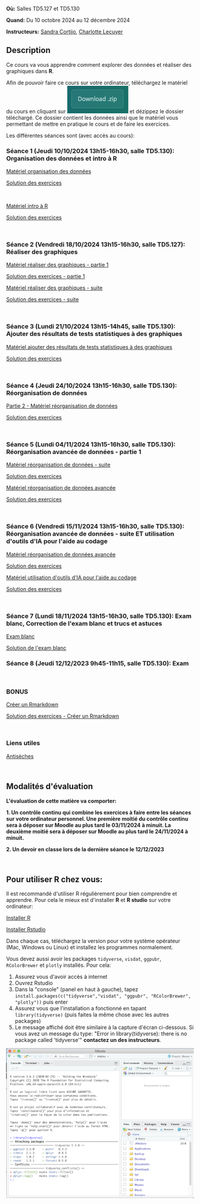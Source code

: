 **Où:** Salles TD5.127 et TD5.130 

**Quand:** Du 10 octobre 2024 au 12 décembre 2024

**Instructeurs:** 
[Sandra Cortijo](mailto:sandra.cortijo@cnrs.fr), 
[Charlotte Lecuyer](mailto:charlotte.lecuyer@cnrs.fr)


## Description

Ce cours va vous apprendre comment explorer des données et réaliser des graphiques dans **R**. 

Afin de pouvoir faire ce cours sur votre ordinateur, téléchargez le matériel du cours en cliquant sur ![](logo_download.png) et dézippez le dossier téléchargé. Ce dossier contient les données ainsi que le matériel vous permettant de mettre en pratique le cours et de faire les exercices.



Les différentes séances sont (avec accès au cours):


### Séance 1 (Jeudi 10/10/2024 13h15-16h30, salle TD5.130): Organisation des données et intro à **R**

[Matériel organisation des données](session1_organisation/materiel/organisation_session.html)  

[Solution des exercices](session1_organisation/materiel/organisation_session_solution_exercices.html)

<br>

[Matériel intro à R](session1_organisation/materiel/intro_R.html)  

[Solution des exercices](session1_organisation/materiel/intro_R_solution_exercices)

<br>

### Séance 2 (Vendredi 18/10/2024 13h15-16h30, salle TD5.127): Réaliser des graphiques 

[Matériel réaliser des graphiques - partie 1](session2_ggplot_1/materiel/ggplot_part1.html)  

[Solution des exercices - partie 1](session2_ggplot_1/materiel/ggplot_part1_exercise_solutions.html)




[Matériel réaliser des graphiques - suite](session3_ggplot_stats/materiel/ggplot_part2.html)  

[Solution des exercices - suite](session3_ggplot_stats/materiel/ggplot_part2_exercise_solutions.html)


<br>

### Séance 3 (Lundi 21/10/2024 13h15-14h45, salle TD5.130): Ajouter des résultats de tests statistiques à des graphiques 


[Matériel ajouter des résultats de tests statistiques à des graphiques](session3_ggplot_stats/materiel/statistiques.html)  

[Solution des exercices](session3_ggplot_stats/materiel/statistiques_solution_exercices.html)  



<br>

### Séance 4 (Jeudi 24/10/2024 13h15-16h30, salle TD5.130): Réorganisation de données 

[Partie 2 - Matériel réorganisation de données](session4_reorganisation/materiel/reorganisation_donnees.html)  

[Solution des exercices](session4_reorganisation/materiel/reorganisation_donnees_solution_exercices.html)



<br>

### Séance 5 (Lundi 04/11/2024 13h15-16h30, salle TD5.130): Réorganisation avancée de données - partie 1

[Matériel réorganisation de données - suite](session5_reorganisation_suite/materiel/reorganisation_donnees.html)  

[Solution des exercices](session4_reorganisation_suite/materiel/reorganisation_suite_solution_exercices.html)



[Matériel réorganisation de données avancée](session5_reorganisation_avancee/materiel/reorganisation_avancee.html) 

[Solution des exercices](session5_reorganisation_avancee/materiel/reorganisation_avancee_solution_exercices.html)

<br>



### Séance 6 (Vendredi 15/11/2024 13h15-16h30, salle TD5.130): Réorganisation avancée de données - suite ET utilisation d'outils d'IA pour l'aide au codage



[Matériel réorganisation de données avancée](session6_reorganisation_avancee/materiel/reorganisation_avancee.html) 

[Solution des exercices](session5_reorganisation_avancee/materiel/reorganisation_avancee_solution_exercices.html)




[Matériel utilisation d'outils d'IA pour l'aide au codage](session6_reorganisation_avancee/materiel/reorganisation_avancee.html) 

[Solution des exercices](session5_reorganisation_avancee/materiel/reorganisation_avancee_solution_exercices.html)

<br>

### Séance 7 (Lundi 18/11/2024 13h15-16h30, salle TD5.130): Exam blanc, Correction de l'exam blanc et trucs et astuces


[Exam blanc](session7_exam_blanc/exam_blanc.html) 

[Solution de l'exam blanc](session7_exam_blanc/exam_blanc_2023_solution.html)




### Séance 8 (Jeudi 12/12/2023 9h45-11h15, salle TD5.130): Exam



<br>

### BONUS

[Créer un Rmarkdown](Rmarkdown/materiel/rmarkdown_session.html) 

[Solution des exercices - Créer un Rmarkdown](Rmarkdown/materiel/Solution.html)


<br>

### Liens  utiles


[Antisèches](https://www.rstudio.com/resources/cheatsheets/)

<br>

## Modalités d'évaluation

**L'évaluation de cette matière va comporter:**

**1. Un contrôle continu qui combine les exercices à faire entre les séances sur votre ordinateur personnel. Une première moitié du contrôle continu sera à déposer sur Moodle au plus tard le  03/11/2024 à minuit. La deuxième moitié sera à déposer sur Moodle au plus tard le 24/11/2024 à minuit.**



**2. Un devoir en classe lors de la dernière séance le 12/12/2023**

<br>

## Pour utiliser R chez vous: 
Il est recommandé d'utiliser R régulièrement pour bien comprendre et apprendre. Pour cela le mieux est d'installer **R** et **R studio** sur votre ordinateur:

[Installer R](https://cran.biotools.fr/)

[Installer Rstudio](https://rstudio.com/products/rstudio/download/)

Dans chaque cas, téléchargez la version pour votre système opérateur (Mac, Windows ou Linux) et installez les programmes normalement.

Vous devez aussi avoir les packages `tidyverse`, `visdat`, `ggpubr`, `RColorBrewer` et `plotly` installés. 
Pour cela:
1. Assurez vous d'avoir accès à internet
2. Ouvrez Rstudio
3. Dans la "console" (panel en haut à gauche), tapez `install.packages(c("tidyverse","visdat", "ggpubr", "RColorBrewer", "plotly"))` puis enter
4. Assurez vous que l'installation a fonctionné en tapant `library(tidyverse)` (puis faites la même chose avec les autres packages)
5. Le message affiché doit être similaire à la capture d'écran ci-dessous. Si vous avez un message du type: 
"Error in library(tidyverse): there is no package called 'tidyverse'"
**contactez un des instructeurs**.

![capture d'écran d'un installation correcte](installation_package_instructions.png)






